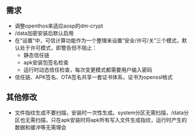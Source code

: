## 需求
- 调整openthos来适应aosp的dm-crypt
- /data加密安装后默认启用
- 在“设置”中，可信计算功能作为一个整理来设置“安全/许可/关”三个模式，默认处于许可模式，即警告但不阻止：
   - 静态信任链
   - apk安装包签名检查
   - 运行时动态信任检查，每次变更模式都需要用户输入密码
- 信任链、APK签名、OTA签名共享一套证书体系，证书为openssl格式

## 其他修改
- 文件指纹生成不要扫描，安装时一次性生成。system分区无需扫描，/data分区也无需扫描，只在apk安装时将apk所有写入文件生成指纹，运行时产生的数据和缓冲等无需理会
